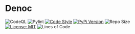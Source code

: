 # Denoc

![CodeQL](https://github.com/UltiRequiem/denoc/workflows/CodeQL/badge.svg)
![Pylint](https://github.com/UltiRequiem/denoc/workflows/Pylint/badge.svg)
[![Code Style](https://img.shields.io/badge/Code%20Style-Black-000000.svg)](https://github.com/psf/black)
[![PyPi Version](https://img.shields.io/pypi/v/denoc)](https://pypi.org/project/denoc)
![Repo Size](https://img.shields.io/github/repo-size/ultirequiem/denoc?style=flat-square&label=Repo)
[![License: MIT](https://img.shields.io/badge/License-MIT-blue.svg)](https://opensource.org/licenses/MIT)
![Lines of Code](https://img.shields.io/tokei/lines/github.com/UltiRequiem/denoc?color=blue&label=Total%20Lines)